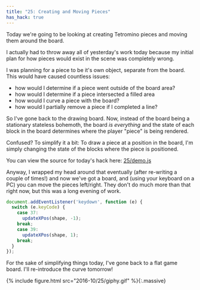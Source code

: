 ```yaml
---
title: "25: Creating and Moving Pieces"
has_hack: true
---
```


Today we're going to be looking at creating Tetromino pieces and moving them around the board.

<!-- more -->

I actually had to throw away all of yesterday's work today because my initial plan for how pieces would exist in the scene was completely wrong.

I was planning for a piece to be it's own object, separate from the board. This would have caused countless issues:

- how would I determine if a piece went outside of the board area?
- how would I determine if a piece intersected a filled area
- how would I curve a piece with the board?
- how would I partially remove a piece if I completed a line?

So I've gone back to the drawing board. Now, instead of the board being a stationary stateless bohemoth, the board _is everything_ and the state of each block in the board determines where the player "piece" is being rendered.

Confused? To simplify it a bit: To draw a piece at a position in the board, I'm simply changing the state of the blocks where the piece is positioned.

You can view the source for today's hack here: [25/demo.js](https://github.com/cardboctober/max/blob/master/25/demo.js)

Anyway, I wrapped my head around that eventually (after re-writing a couple of times!) and now we've got a board, and (using your keyboard on a PC) you can move the pieces left/right. They don't do much more than that right now, but this was a long evening of work.

```javascript
document.addEventListener('keydown', function (e) {
  switch (e.keyCode) {
    case 37:
      updateXPos(shape, -1);
    break;
    case 39:
      updateXPos(shape, 1);
    break;
  }
});
```

For the sake of simplifying things today, I've gone back to a flat game board. I'll re-introduce the curve tomorrow!

{% include figure.html src="2016-10/25/giphy.gif" %}{:.massive}
